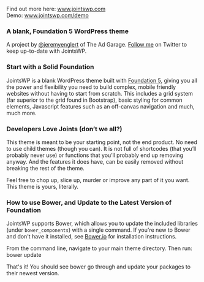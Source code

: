 Find out more here: www.jointswp.com  
Demo: www.jointswp.com/demo

### A blank, Foundation 5 WordPress theme 
A project by [@jeremyenglert](https://twitter.com/jeremyenglert) of The Ad Garage. [Follow me](https://twitter.com/jeremyenglert) on Twitter to keep up-to-date with JointsWP.

### Start with a Solid Foundation
JointsWP is a blank WordPress theme built with [Foundation 5](http://foundation.zurb.com/), giving you all the power and flexibility you need to build complex, mobile friendly websites without having to start from scratch. This includes a grid system (far superior to the grid found in Bootstrap), basic styling for common elements, Javascript features such as an off-canvas navigation and much, much more.

### Developers Love Joints (don’t we all?)
This theme is meant to be your starting point, not the end product. No need to use child themes (though you can).  It is not full of shortcodes (that you’ll probably never use) or functions that you’ll probably end up removing anyway. And the features it does have, can be easily removed without breaking the rest of the theme.

Feel free to chop up, slice up, murder or improve any part of it you want. This theme is yours, literally.

### How to use Bower, and Update to the Latest Version of Foundation
JointsWP supports Bower, which allows you to update the included libraries (under `bower_components`) with a single command. If you're new to Bower and don't have it installed, see [Bower.io](http://bower.io/) for installation instructions. 

From the command line, navigate to your main theme directory. Then run:
  bower update

That's it! You should see bower go through and update your packages to their newest version.
